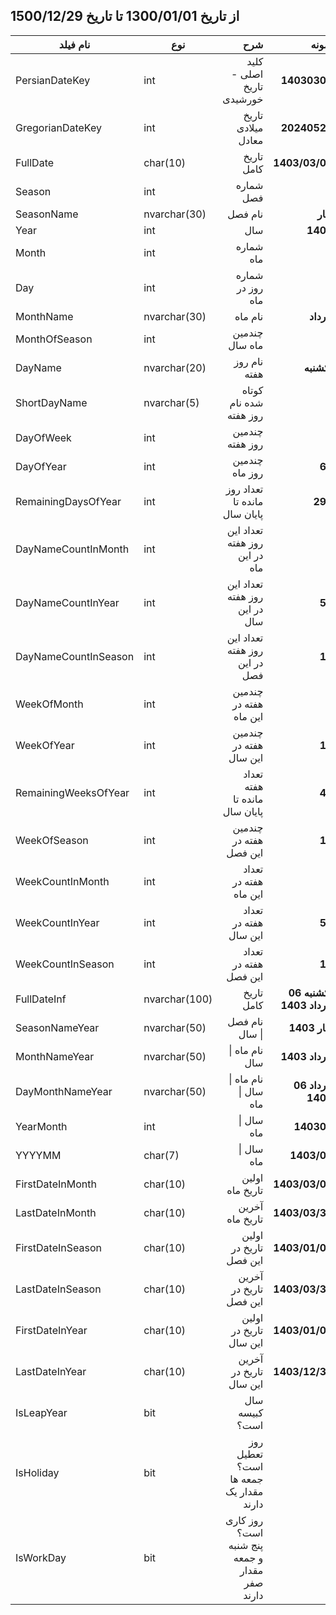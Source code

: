 ## از تاریخ 1300/01/01 تا تاریخ 1500/12/29



| **نام فیلد**         | **نوع**       |                                       **شرح** |                **نمونه** |
|----------------------|---------------|----------------------------------------------:|-------------------------:|
| PersianDateKey       | int           |                     کلید اصلی - تاریخ خورشیدی |             **14030306** |
| GregorianDateKey     | int           |                            تاریخ میلادی معادل |             **20240526** |
| FullDate             | char(10)      |                                    تاریخ کامل |           **1403/03/06** |
| Season               | int           |                                     شماره فصل |                    **1** |
| SeasonName           | nvarchar(30)  |                                       نام فصل |                 **بهار** |
| Year                 | int           |                                           سال |                 **1403** |
| Month                | int           |                                     شماره ماه |                    **3** |
| Day                  | int           |                              شماره روز در ماه |                    **6** |
| MonthName            | nvarchar(30)  |                                       نام ماه |                **خرداد** |
| MonthOfSeason        | int           |                                چندمین ماه سال |                    **3** |
| DayName              | nvarchar(20)  |                                  نام روز هفته |               **يكشنبه** |
| ShortDayName         | nvarchar(5)   |                        کوتاه شده نام روز هفته |                    **ی** |
| DayOfWeek            | int           |                               چندمین روز هفته |                    **2** |
| DayOfYear            | int           |                                چندمین روز ماه |                   **68** |
| RemainingDaysOfYear  | int           |                  تعداد روز مانده تا پایان سال |                  **298** |
| DayNameCountInMonth  | int           |                 تعداد این روز هفته در این ماه |                    **4** |
| DayNameCountInYear   | int           |                 تعداد این روز هفته در این سال |                   **52** |
| DayNameCountInSeason | int           |                 تعداد این روز هفته در این فصل |                   **13** |
| WeekOfMonth          | int           |                        چندمین هفته در این ماه |                    **2** |
| WeekOfYear           | int           |                        چندمین هفته در این سال |                   **11** |
| RemainingWeeksOfYear | int           |                 تعداد هفته مانده تا پایان سال |                   **42** |
| WeekOfSeason         | int           |                        چندمین هفته در این فصل |                   **11** |
| WeekCountInMonth     | int           |                         تعداد هفته در این ماه |                    **5** |
| WeekCountInYear      | int           |                         تعداد هفته در این سال |                   **53** |
| WeekCountInSeason    | int           |                         تعداد هفته در این فصل |                   **14** |
| FullDateInf          | nvarchar(100) |                                    تاریخ کامل | **يكشنبه 06 خرداد 1403** |
| SeasonNameYear       | nvarchar(50)  |                                نام فصل \| سال |            **بهار 1403** |
| MonthNameYear        | nvarchar(50)  |                                نام ماه \| سال |           **خرداد 1403** |
| DayMonthNameYear     | nvarchar(50)  |                         نام ماه \| سال \| ماه |        **06 خرداد 1403** |
| YearMonth            | int           |                                    سال \| ماه |               **140303** |
| YYYYMM               | char(7)       |                                    سال \| ماه |              **1403/03** |
| FirstDateInMonth     | char(10)      |                               اولین تاریخ ماه |           **1403/03/01** |
| LastDateInMonth      | char(10)      |                               آخرین تاریخ ماه |           **1403/03/31** |
| FirstDateInSeason    | char(10)      |                        اولین تاریخ در این فصل |           **1403/01/01** |
| LastDateInSeason     | char(10)      |                        آخرین تاریخ در این فصل |           **1403/03/31** |
| FirstDateInYear      | char(10)      |                        اولین تاریخ در این سال |           **1403/01/01** |
| LastDateInYear       | char(10)      |                        آخرین تاریخ در این سال |           **1403/12/30** |
| IsLeapYear           | bit           |                                سال کبیسه است؟ |                    **1** |
| IsHoliday            | bit           |        روز تعطیل است؟  جمعه ها مقدار یک دارند |                    **0** |
| IsWorkDay            | bit           | روز کاری است؟ پنج شنبه و جمعه مقدار صفر دارند |                    **1** |